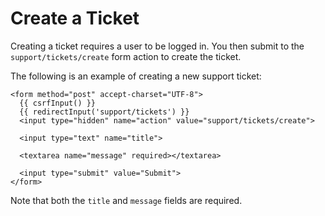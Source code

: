 # Create a Ticket

Creating a ticket requires a user to be logged in. You then submit to the `support/tickets/create` form action to create the ticket.

The following is an example of creating a new support ticket:

```twig
<form method="post" accept-charset="UTF-8">
  {{ csrfInput() }}
  {{ redirectInput('support/tickets') }}
  <input type="hidden" name="action" value="support/tickets/create">

  <input type="text" name="title">

  <textarea name="message" required></textarea>

  <input type="submit" value="Submit">
</form>
```

Note that both the `title` and `message` fields are required.
